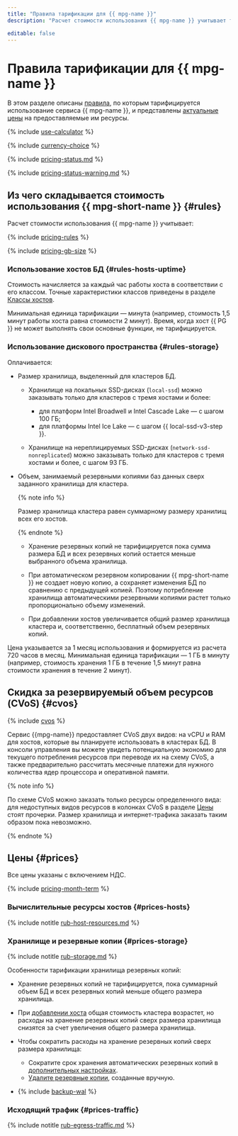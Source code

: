 ```yaml
---
title: "Правила тарификации для {{ mpg-name }}"
description: "Расчет стоимости использования {{ mpg-name }} учитывает тип диска и размер хранилища, вычислительные ресурсы, выделенные хостам кластера, настройки и количество резервных копий и объем исходящего трафика из {{ yandex-cloud }} в интернет."

editable: false
---
```


# Правила тарификации для {{ mpg-name }}

В этом разделе описаны [правила](#rules), по которым тарифицируется использование сервиса {{ mpg-name }}, и представлены [актуальные цены](#prices) на предоставляемые им ресурсы.


{% include [use-calculator](../_includes/pricing/use-calculator.md) %}

{% include [currency-choice](../_includes/pricing/currency-choice.md) %}


{% include [pricing-status.md](../_includes/mdb/pricing-status.md) %}

{% include [pricing-status-warning.md](../_includes/mdb/pricing-status-warning.md) %}

## Из чего складывается стоимость использования {{ mpg-short-name }} {#rules}

Расчет стоимости использования {{ mpg-name }} учитывает:

{% include [pricing-rules](../_includes/mdb/pricing-rules.md) %}

{% include [pricing-gb-size](../_includes/pricing-gb-size.md) %}

### Использование хостов БД {#rules-hosts-uptime}

Стоимость начисляется за каждый час работы хоста в соответствии с его классом. Точные характеристики классов приведены в разделе [Классы хостов](concepts/instance-types.md).

Минимальная единица тарификации — минута (например, стоимость 1,5 минут работы хоста равна стоимости 2 минут). Время, когда хост {{ PG }} не может выполнять свои основные функции, не тарифицируется.

### Использование дискового пространства {#rules-storage}

Оплачивается:

* Размер хранилища, выделенный для кластеров БД.

    
    * Хранилище на локальных SSD-дисках (`local-ssd`) можно заказывать только для кластеров с тремя хостами и более:
        * для платформ Intel Broadwell и Intel Cascade Lake — с шагом 100 ГБ;
        * для платформы Intel Ice Lake — с шагом {{ local-ssd-v3-step }}.

    * Хранилище на нереплицируемых SSD-дисках (`network-ssd-nonreplicated`) можно заказывать только для кластеров с тремя хостами и более, с шагом 93 ГБ.


* Объем, занимаемый резервными копиями баз данных сверх заданного хранилища для кластера.

    {% note info %}

    Размер хранилища кластера равен суммарному размеру хранилищ всех его хостов.

    {% endnote %}

    * Хранение резервных копий не тарифицируется пока сумма размера БД и всех резервных копий остается меньше выбранного объема хранилища.

    * При автоматическом резервном копировании {{ mpg-short-name }} не создает новую копию, а сохраняет изменения БД по сравнению с предыдущей копией. Поэтому потребление хранилища автоматическими резервными копиями растет только пропорционально объему изменений.

    * При добавлении хостов увеличивается общий размер хранилища кластера и, соответственно, бесплатный объем резервных копий.

Цена указывается за 1 месяц использования и формируется из расчета 720 часов в месяц. Минимальная единица тарификации — 1 ГБ в минуту (например, стоимость хранения 1 ГБ в течение 1,5 минут равна стоимости хранения в течение 2 минут).


## Скидка за резервируемый объем ресурсов (CVoS) {#cvos}

{% include [cvos](../_includes/mdb/cvos.md) %}

Сервис {{mpg-name}} предоставляет CVoS двух видов: на vCPU и RAM для хостов, которые вы планируете использовать в кластерах БД. В консоли управления вы можете увидеть потенциальную экономию для текущего потребления ресурсов при переводе их на схему CVoS, а также предварительно рассчитать месячные платежи для нужного количества ядер процессора и оперативной памяти.

{% note info %}

По схеме CVoS можно заказать только ресурсы определенного вида: для недоступных видов ресурсов в колонках CVoS в разделе [Цены](#prices) стоят прочерки. Размер хранилища и интернет-трафика заказать таким образом пока невозможно.

{% endnote %}


## Цены {#prices}


Все цены указаны с включением НДС.


{% include [pricing-month-term](../_includes/mdb/pricing-month-term.md) %}

### Вычислительные ресурсы хостов {#prices-hosts}



{% include notitle [rub-host-resources.md](../_pricing/managed-postgresql/rub-host-resources.md) %}






### Хранилище и резервные копии {#prices-storage}



{% include notitle [rub-storage.md](../_pricing/managed-postgresql/rub-storage.md) %}






Особенности тарификации хранилища резервных копий:

* Хранение резервных копий не тарифицируется, пока суммарный объем БД и всех резервных копий меньше общего размера хранилища.

* При [добавлении хоста](./operations/hosts#add) общая стоимость кластера возрастет, но расходы на хранение резервных копий сверх размера хранилища снизятся за счет увеличения общего размера хранилища.

* Чтобы сократить расходы на хранение резервных копий сверх размера хранилища:

    * Сократите срок хранения автоматических резервных копий в [дополнительных настройках](./operations/update#change-additional-settings).
    * [Удалите резервные копии](./operations/cluster-backups.md#delete), созданные вручную.

* {% include [backup-wal](../_includes/mdb/mpg/backup-wal.md) %}

### Исходящий трафик {#prices-traffic}



{% include notitle [rub-egress-traffic.md](../_pricing/rub-egress-traffic.md) %}





